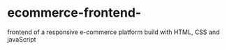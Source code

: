 # ecommerce-frontend-
frontend of a responsive e-commerce platform build with HTML, CSS and javaScript
